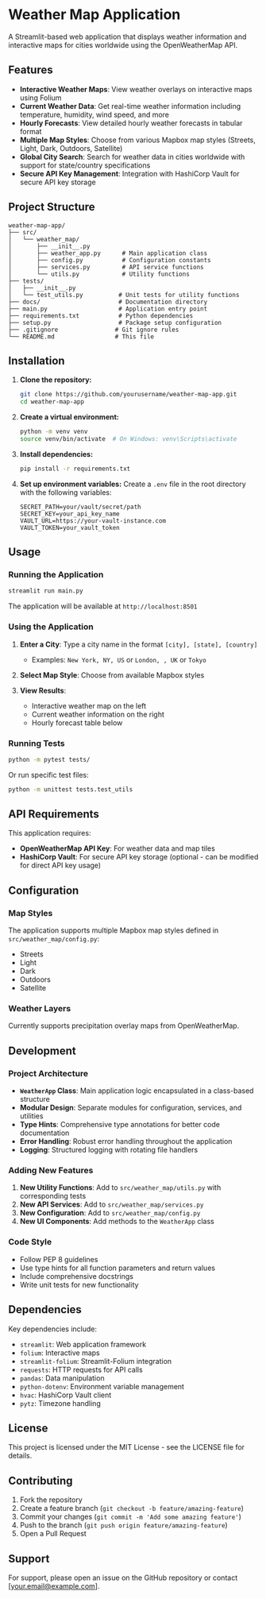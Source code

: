 # Weather Map Application

A Streamlit-based web application that displays weather information and interactive maps for cities worldwide using the OpenWeatherMap API.

## Features

- **Interactive Weather Maps**: View weather overlays on interactive maps using Folium
- **Current Weather Data**: Get real-time weather information including temperature, humidity, wind speed, and more
- **Hourly Forecasts**: View detailed hourly weather forecasts in tabular format
- **Multiple Map Styles**: Choose from various Mapbox map styles (Streets, Light, Dark, Outdoors, Satellite)
- **Global City Search**: Search for weather data in cities worldwide with support for state/country specifications
- **Secure API Key Management**: Integration with HashiCorp Vault for secure API key storage

## Project Structure

```
weather-map-app/
├── src/
│   └── weather_map/
│       ├── __init__.py
│       ├── weather_app.py      # Main application class
│       ├── config.py           # Configuration constants
│       ├── services.py         # API service functions
│       └── utils.py            # Utility functions
├── tests/
│   ├── __init__.py
│   └── test_utils.py          # Unit tests for utility functions
├── docs/                      # Documentation directory
├── main.py                    # Application entry point
├── requirements.txt           # Python dependencies
├── setup.py                   # Package setup configuration
├── .gitignore                # Git ignore rules
└── README.md                 # This file
```

## Installation

1. **Clone the repository:**
   ```bash
   git clone https://github.com/yourusername/weather-map-app.git
   cd weather-map-app
   ```

2. **Create a virtual environment:**
   ```bash
   python -m venv venv
   source venv/bin/activate  # On Windows: venv\Scripts\activate
   ```

3. **Install dependencies:**
   ```bash
   pip install -r requirements.txt
   ```

4. **Set up environment variables:**
   Create a `.env` file in the root directory with the following variables:
   ```
   SECRET_PATH=your/vault/secret/path
   SECRET_KEY=your_api_key_name
   VAULT_URL=https://your-vault-instance.com
   VAULT_TOKEN=your_vault_token
   ```

## Usage

### Running the Application

```bash
streamlit run main.py
```

The application will be available at `http://localhost:8501`

### Using the Application

1. **Enter a City**: Type a city name in the format `[city], [state], [country]`
   - Examples: `New York, NY, US` or `London, , UK` or `Tokyo`

2. **Select Map Style**: Choose from available Mapbox styles

3. **View Results**: 
   - Interactive weather map on the left
   - Current weather information on the right
   - Hourly forecast table below

### Running Tests

```bash
python -m pytest tests/
```

Or run specific test files:
```bash
python -m unittest tests.test_utils
```

## API Requirements

This application requires:
- **OpenWeatherMap API Key**: For weather data and map tiles
- **HashiCorp Vault**: For secure API key storage (optional - can be modified for direct API key usage)

## Configuration

### Map Styles

The application supports multiple Mapbox map styles defined in `src/weather_map/config.py`:
- Streets
- Light
- Dark
- Outdoors
- Satellite

### Weather Layers

Currently supports precipitation overlay maps from OpenWeatherMap.

## Development

### Project Architecture

- **`WeatherApp` Class**: Main application logic encapsulated in a class-based structure
- **Modular Design**: Separate modules for configuration, services, and utilities
- **Type Hints**: Comprehensive type annotations for better code documentation
- **Error Handling**: Robust error handling throughout the application
- **Logging**: Structured logging with rotating file handlers

### Adding New Features

1. **New Utility Functions**: Add to `src/weather_map/utils.py` with corresponding tests
2. **New API Services**: Add to `src/weather_map/services.py`
3. **New Configuration**: Add to `src/weather_map/config.py`
4. **New UI Components**: Add methods to the `WeatherApp` class

### Code Style

- Follow PEP 8 guidelines
- Use type hints for all function parameters and return values
- Include comprehensive docstrings
- Write unit tests for new functionality

## Dependencies

Key dependencies include:
- `streamlit`: Web application framework
- `folium`: Interactive maps
- `streamlit-folium`: Streamlit-Folium integration
- `requests`: HTTP requests for API calls
- `pandas`: Data manipulation
- `python-dotenv`: Environment variable management
- `hvac`: HashiCorp Vault client
- `pytz`: Timezone handling

## License

This project is licensed under the MIT License - see the LICENSE file for details.

## Contributing

1. Fork the repository
2. Create a feature branch (`git checkout -b feature/amazing-feature`)
3. Commit your changes (`git commit -m 'Add some amazing feature'`)
4. Push to the branch (`git push origin feature/amazing-feature`)
5. Open a Pull Request

## Support

For support, please open an issue on the GitHub repository or contact [your.email@example.com].
